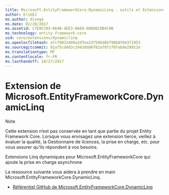 ```yaml
---
title: Microsoft.EntityFrameworkCore.DynamicLinq - outils et Extensions - EF Core
author: ErikEJ
ms.author: divega
ms.date: 02/28/2017
ms.assetid: C7E0CC03-064B-4EE3-8A68-6D6D6C0B4C9B
ms.technology: entity-framework-core
uid: core/extensions/dynamiclinq
ms.openlocfilehash: a7cf98324b0a2dfea237506d6bf90b8f04371953
ms.sourcegitcommit: 01a75cd483c1943ddd6f82af971f07abde20912e
ms.translationtype: MT
ms.contentlocale: fr-FR
ms.lasthandoff: 10/27/2017
---
```

# <a name="microsoftentityframeworkcoredynamiclinq-extension"></a>Extension de Microsoft.EntityFrameworkCore.DynamicLinq

> [!NOTE]  
> Cette extension n’est pas conservée en tant que partie du projet Entity Framework Core. Lorsque vous envisagez une extension tierce, veillez à évaluer la qualité, la Gestionnaire de licences, la prise en charge, etc. pour vous assurer qu’ils répondent à vos besoins.

Extensions Linq dynamiques pour Microsoft.EntityFrameworkCore qui ajoute la prise en charge asynchrone

La ressource suivante vous aidera à prendre en main Microsoft.EntityFrameworkCore.DynamicLinq.
* [Référentiel GitHub de Microsoft.EntityFrameworkCore.DynamicLinq](https://github.com/StefH/System.Linq.Dynamic.Core/)
